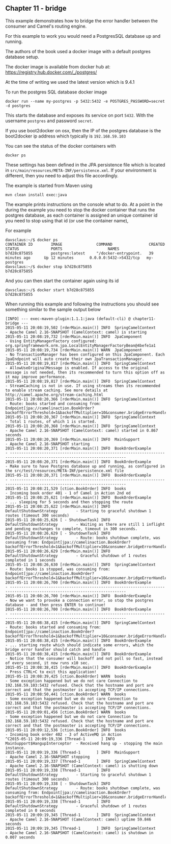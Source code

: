 Chapter 11 - bridge
-------------------

This example demonstrates how to bridge the error handler between the consumer and Camel's routing engine.

For this example to work you would need a PostgresSQL database up and running.

The authors of the book used a docker image with a default postgres database setup.

The docker image is available from docker hub at: https://registry.hub.docker.com/_/postgres/

At the time of writing we used the latest version which is 9.4.1

To run the postgres SQL database docker image

    docker run --name my-postgres -p 5432:5432 -e POSTGRES_PASSWORD=secret -d postgres

This starts the database and exposes its service on port `5432`.
With the username `postgres` and password `secret`.

If you use boot2docker on osx, then the IP of the postgres database
is the boot2docker ip address which typically is `192.168.59.103`

You can see the status of the docker containers with

    docker ps

These settings has been defined in the JPA persistence file which is located in
`src/main/resources/META-INF/persistence.xml`. If your environment is different,
then you need to adjust this file accordingly.

The example is started from Maven using

    mvn clean install exec:java

The example prints instructions on the console what to do. At a point in the during the example you need
to stop the docker container that runs the postgres database, as each container is assigned an unique container id
you need to stop using that id (or use the container name),

For example

```
davsclaus:~/$ docker ps
CONTAINER ID        IMAGE               COMMAND                CREATED             STATUS              PORTS                    NAMES
b7d28c875855        postgres:latest     "/docker-entrypoint.   39 minutes ago      Up 12 minutes       0.0.0.0:5432->5432/tcp   my-postgres
davsclaus:~/$ docker stop b7d28c875855
b7d28c875855
```

And you can then start the container again using its id

```
davsclaus:~/$ docker start b7d28c875855
b7d28c875855
```

When running this example and following the instructions you should see something similar to the sample output below

    [INFO] --- exec-maven-plugin:1.1.1:java (default-cli) @ chapter11-bridge ---
    2015-05-11 20:08:19,502 [rderMain.main()] INFO  SpringCamelContext             - Apache Camel 2.16-SNAPSHOT (CamelContext: camel) is starting
    2015-05-11 20:08:19,732 [rderMain.main()] INFO  JpaComponent                   - Using EntityManagerFactory configured: org.springframework.orm.jpa.LocalEntityManagerFactoryBean@4befe1a1
    2015-05-11 20:08:19,734 [rderMain.main()] WARN  JpaComponent                   - No TransactionManager has been configured on this JpaComponent. Each JpaEndpoint will auto create their own JpaTransactionManager.
    2015-05-11 20:08:19,817 [rderMain.main()] INFO  SpringCamelContext             - AllowUseOriginalMessage is enabled. If access to the original message is not needed, then its recommended to turn this option off as it may improve performance.
    2015-05-11 20:08:19,817 [rderMain.main()] INFO  SpringCamelContext             - StreamCaching is not in use. If using streams then its recommended to enable stream caching. See more details at http://camel.apache.org/stream-caching.html
    2015-05-11 20:08:20,366 [rderMain.main()] INFO  SpringCamelContext             - Route: books started and consuming from: Endpoint[jpa://camelinaction.BookOrder?backoffErrorThreshold=1&backoffMultiplier=10&consumer.bridgeErrorHandler=true&delay=1000]
    2015-05-11 20:08:20,367 [rderMain.main()] INFO  SpringCamelContext             - Total 1 routes, of which 1 is started.
    2015-05-11 20:08:20,368 [rderMain.main()] INFO  SpringCamelContext             - Apache Camel 2.16-SNAPSHOT (CamelContext: camel) started in 0.867 seconds
    2015-05-11 20:08:20,369 [rderMain.main()] INFO  MainSupport                    - Apache Camel 2.16-SNAPSHOT starting
    2015-05-11 20:08:20,371 [rderMain.main()] INFO  BookOrderExample               - -------------------------------------------------------------------------------------------------------------------------
    2015-05-11 20:08:20,371 [rderMain.main()] INFO  BookOrderExample               - Make sure to have Postgres database up and running, as configured in the src/test/resources/META-INF/persistence.xml file
    2015-05-11 20:08:20,371 [rderMain.main()] INFO  BookOrderExample               - -------------------------------------------------------------------------------------------------------------------------
    2015-05-11 20:08:21,529 [ction.BookOrder] INFO  books                          - Incoming book order 401 - 1 of Camel in Action 2nd ed
    2015-05-11 20:08:25,621 [rderMain.main()] INFO  BookOrderExample               - ... sleeping for 5 seconds and then stopping the route
    2015-05-11 20:08:25,622 [rderMain.main()] INFO  DefaultShutdownStrategy        - Starting to graceful shutdown 1 routes (timeout 300 seconds)
    2015-05-11 20:08:25,626 [ - ShutdownTask] INFO  DefaultShutdownStrategy        - Waiting as there are still 1 inflight and pending exchanges to complete, timeout in 300 seconds.
    2015-05-11 20:08:26,629 [ - ShutdownTask] INFO  DefaultShutdownStrategy        - Route: books shutdown complete, was consuming from: Endpoint[jpa://camelinaction.BookOrder?backoffErrorThreshold=1&backoffMultiplier=10&consumer.bridgeErrorHandler=true&delay=1000]
    2015-05-11 20:08:26,629 [rderMain.main()] INFO  DefaultShutdownStrategy        - Graceful shutdown of 1 routes completed in 1 seconds
    2015-05-11 20:08:26,630 [rderMain.main()] INFO  SpringCamelContext             - Route: books is stopped, was consuming from: Endpoint[jpa://camelinaction.BookOrder?backoffErrorThreshold=1&backoffMultiplier=10&consumer.bridgeErrorHandler=true&delay=1000]
    2015-05-11 20:08:26,700 [rderMain.main()] INFO  BookOrderExample               - -------------------------------------------------------------------------------------------------------------------------
    2015-05-11 20:08:26,700 [rderMain.main()] INFO  BookOrderExample               - Now we want to provoke a connection error, so stop the postgres database - and then press ENTER to continue!
    2015-05-11 20:08:26,700 [rderMain.main()] INFO  BookOrderExample               - -------------------------------------------------------------------------------------------------------------------------
    2015-05-11 20:08:38,415 [rderMain.main()] INFO  SpringCamelContext             - Route: books started and consuming from: Endpoint[jpa://camelinaction.BookOrder?backoffErrorThreshold=1&backoffMultiplier=10&consumer.bridgeErrorHandler=true&delay=1000]
    2015-05-11 20:08:38,415 [rderMain.main()] INFO  BookOrderExample               - ... starting route which should indicate some errors, which the bridge error handler should catch and handle
    2015-05-11 20:08:38,415 [rderMain.main()] INFO  BookOrderExample               - Notice that the consumer will backoff and not poll so fast, instead of every second, it now runs x10 sec.
    2015-05-11 20:08:38,415 [rderMain.main()] INFO  BookOrderExample               - Press CTRL+C to exit this application!
    2015-05-11 20:08:39,425 [ction.BookOrder] WARN  books                          - Some exception happened but we do not care Connection to 192.168.59.103:5432 refused. Check that the hostname and port are correct and that the postmaster is accepting TCP/IP connections.
    2015-05-11 20:08:50,441 [ction.BookOrder] WARN  books                          - Some exception happened but we do not care Connection to 192.168.59.103:5432 refused. Check that the hostname and port are correct and that the postmaster is accepting TCP/IP connections.
    2015-05-11 20:09:01,456 [ction.BookOrder] WARN  books                          - Some exception happened but we do not care Connection to 192.168.59.103:5432 refused. Check that the hostname and port are correct and that the postmaster is accepting TCP/IP connections.
    2015-05-11 20:09:12,536 [ction.BookOrder] INFO  books                          - Incoming book order 402 - 3 of ActiveMQ in Action
    ^C2015-05-11 20:09:19,336 [Thread-1       ] INFO  MainSupport$HangupInterceptor  - Received hang up - stopping the main instance.
    2015-05-11 20:09:19,336 [Thread-1       ] INFO  MainSupport                    - Apache Camel 2.16-SNAPSHOT stopping
    2015-05-11 20:09:19,337 [Thread-1       ] INFO  SpringCamelContext             - Apache Camel 2.16-SNAPSHOT (CamelContext: camel) is shutting down
    2015-05-11 20:09:19,338 [Thread-1       ] INFO  DefaultShutdownStrategy        - Starting to graceful shutdown 1 routes (timeout 300 seconds)
    2015-05-11 20:09:19,338 [ - ShutdownTask] INFO  DefaultShutdownStrategy        - Route: books shutdown complete, was consuming from: Endpoint[jpa://camelinaction.BookOrder?backoffErrorThreshold=1&backoffMultiplier=10&consumer.bridgeErrorHandler=true&delay=1000]
    2015-05-11 20:09:19,338 [Thread-1       ] INFO  DefaultShutdownStrategy        - Graceful shutdown of 1 routes completed in 0 seconds
    2015-05-11 20:09:19,345 [Thread-1       ] INFO  SpringCamelContext             - Apache Camel 2.16-SNAPSHOT (CamelContext: camel) uptime 59.846 seconds
    2015-05-11 20:09:19,345 [Thread-1       ] INFO  SpringCamelContext             - Apache Camel 2.16-SNAPSHOT (CamelContext: camel) is shutdown in 0.007 seconds
